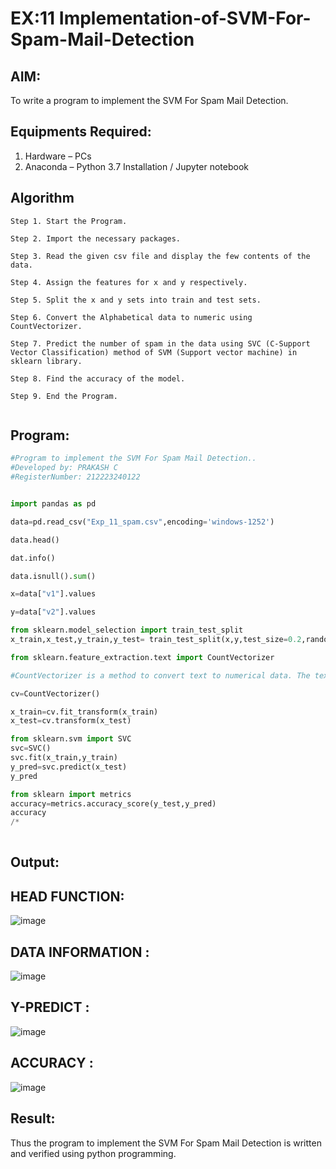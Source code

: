 # EX:11 Implementation-of-SVM-For-Spam-Mail-Detection

## AIM:
To write a program to implement the SVM For Spam Mail Detection.

## Equipments Required:
1. Hardware – PCs
2. Anaconda – Python 3.7 Installation / Jupyter notebook

## Algorithm
```
Step 1. Start the Program.

Step 2. Import the necessary packages.

Step 3. Read the given csv file and display the few contents of the data.

Step 4. Assign the features for x and y respectively.

Step 5. Split the x and y sets into train and test sets.

Step 6. Convert the Alphabetical data to numeric using CountVectorizer.

Step 7. Predict the number of spam in the data using SVC (C-Support Vector Classification) method of SVM (Support vector machine) in sklearn library.

Step 8. Find the accuracy of the model.

Step 9. End the Program.


``` 

## Program:
```py
#Program to implement the SVM For Spam Mail Detection..
#Developed by: PRAKASH C
#RegisterNumber: 212223240122


import pandas as pd

data=pd.read_csv("Exp_11_spam.csv",encoding='windows-1252')

data.head()

dat.info()

data.isnull().sum()

x=data["v1"].values

y=data["v2"].values

from sklearn.model_selection import train_test_split
x_train,x_test,y_train,y_test= train_test_split(x,y,test_size=0.2,random_state=0)

from sklearn.feature_extraction.text import CountVectorizer

#CountVectorizer is a method to convert text to numerical data. The text is transformed to a sparse matrix

cv=CountVectorizer()

x_train=cv.fit_transform(x_train)
x_test=cv.transform(x_test)

from sklearn.svm import SVC
svc=SVC()
svc.fit(x_train,y_train)
y_pred=svc.predict(x_test)
y_pred

from sklearn import metrics
accuracy=metrics.accuracy_score(y_test,y_pred)
accuracy
/*
 
```

## Output:
## HEAD FUNCTION:
![image](https://github.com/user-attachments/assets/3d1f4c05-9c68-4e7f-95ca-d1b12f9eea04)

## DATA INFORMATION :
![image](https://github.com/user-attachments/assets/da8c1603-54fd-42ce-b37e-3527d4ddee49)

## Y-PREDICT :
![image](https://github.com/user-attachments/assets/e752cf68-ac81-4745-b7f4-feae00ea200b)

## ACCURACY :
![image](https://github.com/user-attachments/assets/f17c1da5-b62b-4a2b-a4c0-fd690b1ad804)


## Result:
Thus the program to implement the SVM For Spam Mail Detection is written and verified using python programming.
